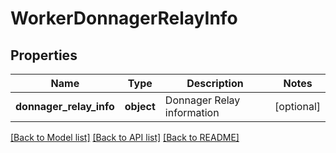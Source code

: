 # WorkerDonnagerRelayInfo

## Properties
Name | Type | Description | Notes
------------ | ------------- | ------------- | -------------
**donnager_relay_info** | **object** | Donnager Relay information | [optional] 

[[Back to Model list]](../README.md#documentation-for-models) [[Back to API list]](../README.md#documentation-for-api-endpoints) [[Back to README]](../README.md)


